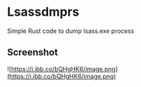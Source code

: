 # Lsassdmprs

Simple Rust code to dump lsass.exe process

## Screenshot

![https://i.ibb.co/bQHgHK6/image.png](https://i.ibb.co/bQHgHK6/image.png)